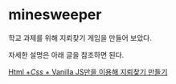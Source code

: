 # minesweeper
학교 과제를 위해 지뢰찾기 게임을 만들어 보았다.

자세한 설명은 아래 글을 참조하면 된다.


[Html +_Css +_ Vanilla JS만을 이용해 지뢰찾기 만들기](https://velog.io/@heyday_7/series/PR2-Html-Css-Vanilla-JS-%EB%A7%8C%EC%9D%84-%EC%9D%B4%EC%9A%A9%ED%95%B4-%EC%A7%80%EB%A2%B0%EC%B0%BE%EA%B8%B0-%EB%A7%8C%EB%93%A4%EA%B8%B0)
